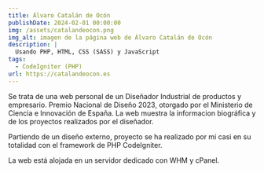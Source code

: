 ```yaml
---
title: Álvaro Catalán de Ocón
publishDate: 2024-02-01 00:00:00
img: /assets/catalandeocon.png
img_alt: imagen de la página web de Álvaro Catalán de Ocón
description: |
  Usando PHP, HTML, CSS (SASS) y JavaScript
tags:
  - CodeIgniter (PHP)
url: https://catalandeocon.es
---
```


Se trata de una web personal de un Diseñador Industrial de productos y
empresario. Premio Nacional de Diseño 2023, otorgado por el Ministerio de
Ciencia e Innovación de España. La web muestra la informacion biográfica y de
los proyectos realizados por el diseñador.

Partiendo de un diseño externo, proyecto se ha realizado por mí casi en su
totalidad con el framework de PHP CodeIgniter.

La web está alojada en un servidor dedicado con WHM y cPanel.
